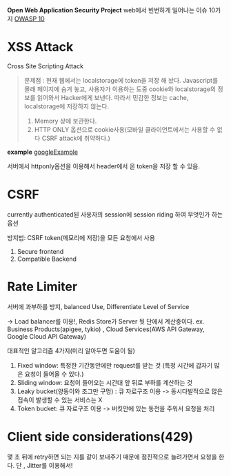 **Open Web Application Security Project**
web에서 빈번하게 일어나는 이슈 10가지 [OWASP 10](https://owasp.org)


# XSS Attack
Cross Site Scripting Attack

> 문제점 : 현재 웹에서는 localstorage에 token을 저장 해 놨다.
> Javascript를 몰래 페이지에 숨겨 놓고, 사용자가 이용하는 도중 cookie와 
> localstorage의 정보를 읽어와서 Hacker에게 보낸다.
> 따라서 민감한 정보는 cache, localstorage에 저장하지 않는다.
> 1. Memory 상에 보관한다.
> 2. HTTP ONLY 옵션으로 cookie사용(모바일 클라이언트에서는 사용할 수 없다 CSRF attack에 취약하다.)
> 
**example**
[googleExample](https://www.google.com/about/appsecurity/learning/xss/)

서버에서 httponly옵션을 이용해서 header에서 온 token을 저장 할 수 있음.

# CSRF
currently authenticated된 사용자의 session에 session riding 하여 무엇인가 하는 옵션

방지법: CSRF token(메모리에 저장)을 모든 요청에서 사용

1. Secure frontend
2. Compatible Backend

# Rate Limiter 
서버에 과부하를 방지, balanced Use, Differentiate Level of Service

-> Load balancer를 이용!, Redis Store가 Server 뒷 단에서 계산중이다.
ex. Business Products(apigee, tykio) , Cloud Services(AWS API Gateway, Google Cloud API Gateway)

대표적인 알고리즘 4가지(미리 알아두면 도움이 될)

1. Fixed window: 특정한 기간동안에만 request를 받는 것
    (특정 시간에 갑자기 많은 요청이 들어올 수 있다.)
2. Sliding window: 요청이 들어오는 시간대 앞 뒤로 부하를 계산하는 것
3. Leaky bucket(양동이와 조그만 구멍) : 큐 자료구조 이용
 -> 동시다발적으로 많은 접속이 발생할 수 있는 서비스는 X
4. Token bucket: 큐 자료구조 이용
 -> 버킷안에 있는 동전을 주워서 요청을 처리

# Client side considerations(429)

몇 초 뒤에 retry하면 되는 지를 같이 보내주기 때문에
점진적으로 늘려가면서 요청을 한다. 단 , Jitter를 이용해서!
